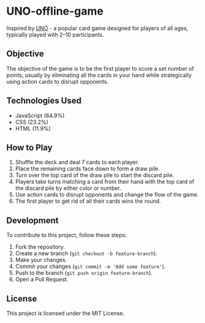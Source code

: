 # UNO-offline-game

Inspired by [UNO](https://uno-online.io/) - a popular card game designed for players of all ages, typically played with 2–10 participants.

## Objective

The objective of the game is to be the first player to score a set number of points, usually by eliminating all the cards in your hand while strategically using action cards to disrupt opponents.

## Technologies Used

- JavaScript (64.9%)
- CSS (23.2%)
- HTML (11.9%)

## How to Play

1. Shuffle the deck and deal 7 cards to each player.
2. Place the remaining cards face down to form a draw pile.
3. Turn over the top card of the draw pile to start the discard pile.
4. Players take turns matching a card from their hand with the top card of the discard pile by either color or number.
5. Use action cards to disrupt opponents and change the flow of the game.
6. The first player to get rid of all their cards wins the round.

## Development

To contribute to this project, follow these steps:
1. Fork the repository.
2. Create a new branch (`git checkout -b feature-branch`).
3. Make your changes.
4. Commit your changes (`git commit -m 'Add some feature'`).
5. Push to the branch (`git push origin feature-branch`).
6. Open a Pull Request.

## License

This project is licensed under the MIT License.
